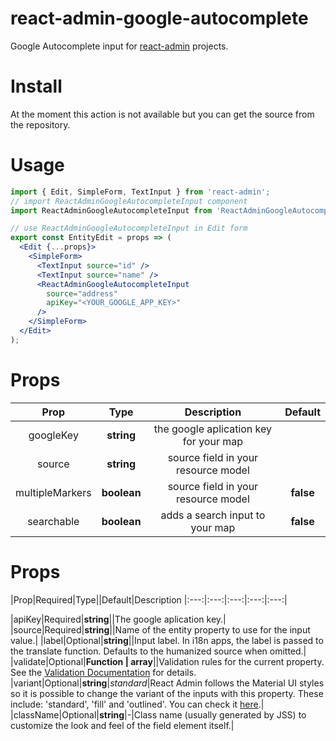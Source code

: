# react-admin-google-autocomplete
Google Autocomplete input for [react-admin](https://marmelab.com/react-admin/) projects.

# Install
At the moment this action is not available but you can get the source from the repository.

# Usage
```jsx
import { Edit, SimpleForm, TextInput } from 'react-admin';
// import ReactAdminGoogleAutocompleteInput component
import ReactAdminGoogleAutocompleteInput from 'ReactAdminGoogleAutocompleteInput';

// use ReactAdminGoogleAutocompleteInput in Edit form
export const EntityEdit = props => (
  <Edit {...props}>
    <SimpleForm>
      <TextInput source="id" />
      <TextInput source="name" />
      <ReactAdminGoogleAutocompleteInput
        source="address"
        apiKey="<YOUR_GOOGLE_APP_KEY>"
      />
    </SimpleForm>
  </Edit>
);
```
# Props

|Prop|Type|Description|Default|
|:---:|:---:|:---:|:---:|
|googleKey|**string**|the google aplication key for your map|
|source|**string**|source field in your resource model|
|multipleMarkers|**boolean**|source field in your resource model|**false**|
|searchable|**boolean**|adds a search input to your map|**false**|

# Props

|Prop|Required|Type||Default|Description
|:---:|:---:|:---:|:---:|:---:|

|apiKey|Required|**string**||The google aplication key.|
|source|Required|**string**||Name of the entity property to use for the input value.|
|label|Optional|**string**||Input label. In i18n apps, the label is passed to the translate function. Defaults to the humanized source when omitted.|
|validate|Optional|**Function | array**||Validation rules for the current property. See the [Validation Documentation](https://marmelab.com/react-admin/CreateEdit.html#validation) for details.
|variant|Optional|**string**|_standard_|React Admin follows the Material UI styles so it is possible to change the variant of the inputs with this property. These include: 'standard', 'fill' and 'outlined'. You can check it [here](https://material-ui.com/components/text-fields/#textfield).|
|className|Optional|**string**|-|Class name (usually generated by JSS) to customize the look and feel of the field element itself.|

